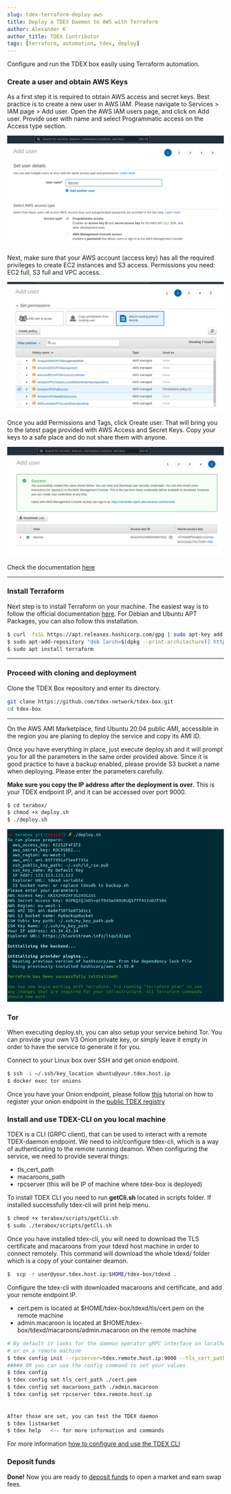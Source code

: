 ```yaml
---
slug: tdex-terraform-deploy-aws
title: Deploy a TDEX Daemon to AWS with Terraform
author: Alexander K
author_title: TDEX Contributor
tags: [terraform, automation, tdex, deploy]
---
```


Configure and run the TDEX box easily using Terraform automation. 

<!--truncate-->

### Create a user and obtain AWS Keys

As a first step it is required to obtain AWS access and secret keys. Best practice is to create a new user in AWS IAM. 
Please navigate to Services > IAM page > Add user. 
Open the AWS IAM users page, and click on Add user. Provide user with name and select Programmatic access on the Access type section. 

![Add User](../static/img/add-user.png)

Next, make sure that your AWS account (access key) has all the required privileges to create EC2 instances and S3 access.
Permissions you need: EC2 full, S3 full and VPC access.

![Attach permissions](../static/img/attach-perms.png)

Once you add Permissions and Tags, click Create user. That will bring you to the latest page provided with AWS Access and Secret Keys. 
Copy your keys to a safe place and do not share them with anyone.

![Attach permissions](../static/img/user-keys.png)

Check the documentation [here](https://docs.aws.amazon.com/IAM/latest/UserGuide/id_users_create.html)

- - - - - 
### Install Terraform

Next step is to install Terraform on your machine.
The easiest way is to follow the official documentation [here](https://www.terraform.io/docs/cli/install/apt.html).
For Debian and Ubuntu APT Packages, you can also follow this installation.
```bash
$ curl -fsSL https://apt.releases.hashicorp.com/gpg | sudo apt-key add -
$ sudo apt-add-repository "deb [arch=$(dpkg --print-architecture)] https://apt.releases.hashicorp.com $(lsb_release -cs) main"
$ sudo apt install terraform
```
- - - - - 
### Proceed with cloning and deployment
Clone the TDEX Box repository and enter its directory. 
```bash
git clone https://github.com/tdex-network/tdex-box.git
cd tdex-box
```
- - - - - 

On the AWS AMI Marketplace, find Ubuntu 20.04 public AMI, accessible in the region you are planing to deploy the service and copy its AMI ID. 

Once you have everything in place, just execute deploy.sh and it will prompt you for all the parameters in the same order provided above. 
Since it is good practice to have a backup enabled, please provide S3 bucket a name when deploying. 
Please enter the parameters carefully. 

**Make sure you copy the IP address after the deployment is over.**
This is your TDEX endpoint IP, and it can be accessed over port 9000.
```bash
$ cd terabox/
$ chmod +x deploy.sh
$ ./deploy.sh
```
![Deploy](../static/img/deploy.png)

### Tor

When executing deploy.sh, you can also setup your service behind Tor. 
You can provide your own V3 Onion private key, or simply leave it empty in order to have the service to generate it for you. 

Connect to your Linux box over SSH and get onion endpoint.
```bash
$ ssh -i ~/.ssh/key_location ubuntu@your.tdex.host.ip
$ docker exec tor onions

```

Once you have your Onion endpoint, please follow [this](https://dev.tdex.network/docs/provider/registry) tutorial on how to register your onion endpoint in the [public TDEX registry ](https://github.com/TDex-network/tdex-registry)



### Install and use TDEX-CLI on you local machine

TDEX is a CLI (GRPC client), that can be used to interact with a remote TDEX-daemon endpoint. 
We need to init/configure tdex-cli, which is a way of authenticating to the remote running deamon. 
When configuring the service, we need to provide several things:
 - tls_cert_path
 - macaroons_path
 - rpcserver (this will be IP of machine where tdex-box is deployed)

To install TDEX CLI you need to run **getCli.sh** located in scripts folder. If installed successfully tdex-cli will print help menu.

```bash
$ chmod +x terabox/scripts/getCli.sh
$ sudo ./terabox/scripts/getCli.sh
```

Once you have installed tdex-cli, you will need to download the TLS certificate and macaroons from your tdexd host machine in order to connect remotely. This command will download the whole tdexd/ folder which is a copy of your container deamon. 
```bash
$  scp -r user@your.tdex.host.ip:$HOME/tdex-box/tdexd .
```

Configure the tdex-cli with downloaded macaroons and certificate, and add your remote endpoint IP. 
 - cert.pem is located at $HOME/tdex-box/tdexd/tls/cert.pem on the remote machine
 - admin.macaroon is located at $HOME/tdex-box/tdexd/macaroons/admin.macaroon on the remote machine
```bash
# By default it looks for the daemon operator gRPC interface on localhost:9000
# or on a remote machine
$ tdex config init --rpcserver=tdex.remote.host.ip:9000 --tls_cert_path=./cert.pem --macaroons_path=./admin.macaroon
##### OR you can use the config command to set your values
$ tdex config
$ tdex config set tls_cert_path ./cert.pem
$ tdex config set macaroons_path ./admin.macaroon
$ tdex config set rpcserver tdex.remote.host.ip 


After those are set, you can test the TDEX daemon
$ tdex listmarket
$ tdex help   <-- for more information and commands
```
For more information [how to configure and use the TDEX CLI](https://dev.tdex.network/docs/provider/daemon/getting_started/configure_cli)
### Deposit funds
**Done!** Now you are ready to [deposit funds](https://dev.tdex.network/docs/provider/daemon/deposit_funds) to open a market and earn swap fees.
